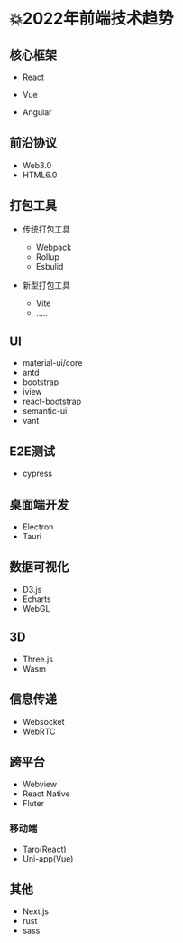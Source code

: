 # :boom:2022年前端技术趋势

## 核心框架

- React

- Vue

- Angular

## 前沿协议

- Web3.0
- HTML6.0

## 打包工具

- 传统打包工具
  - Webpack
  - Rollup
  - Esbulid

- 新型打包工具
  - Vite
  - .....

## UI

- material-ui/core
- antd
- bootstrap
- iview
- react-bootstrap
- semantic-ui
- vant

## E2E测试

- cypress

## 桌面端开发

- Electron
- Tauri

## 数据可视化

- D3.js
- Echarts
- WebGL

## 3D

- Three.js
- Wasm

## 信息传递

- Websocket
- WebRTC

## 跨平台

- Webview
- React Native
- Fluter

### 移动端

- Taro(React)
- Uni-app(Vue)

## 其他

- Next.js
- rust
- sass